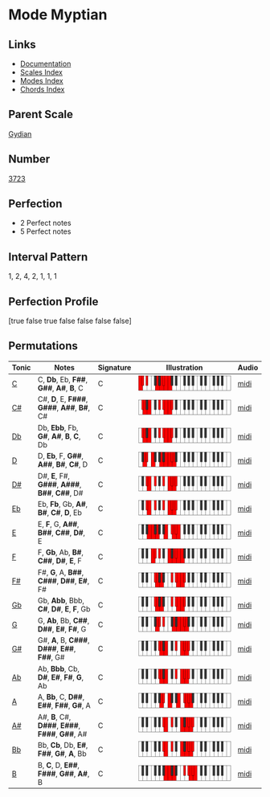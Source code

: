 # Mode Myptian

## Links

- [Documentation](index.md)
- [Scales Index](Scales.md)
- [Modes Index](Modes.md)
- [Chords Index](Chords.md)

## Parent Scale

[Gydian](ScaleGydian.md)

## Number

[3723](https://ianring.com/musictheory/scales/3723)

## Perfection

- 2 Perfect notes
- 5 Perfect notes

## Interval Pattern

1, 2, 4, 2, 1, 1, 1

## Perfection Profile

[true false true false false false false]

## Permutations

| Tonic | Notes | Signature | Illustration | Audio |
|-------|-------|-----------|--------------|-------|
| [C](ModeCNaturalMyptian.md) | C, **Db**, Eb, **F##**, **G##**, **A#**, **B**, C | C | ![CNaturalMyptian](ModeCNaturalMyptian.png) | [midi](https://github.com/edipermadi/music/blob/main/docs/ModeCNaturalMyptian.mid?raw=true) |
| [C#](ModeCSharpMyptian.md) | C#, **D**, E, **F###**, **G###**, **A##**, **B#**, C# | C | ![CSharpMyptian](ModeCSharpMyptian.png) | [midi](https://github.com/edipermadi/music/blob/main/docs/ModeCSharpMyptian.mid?raw=true) |
| [Db](ModeDFlatMyptian.md) | Db, **Ebb**, Fb, **G#**, **A#**, **B**, **C**, Db | C | ![DFlatMyptian](ModeDFlatMyptian.png) | [midi](https://github.com/edipermadi/music/blob/main/docs/ModeDFlatMyptian.mid?raw=true) |
| [D](ModeDNaturalMyptian.md) | D, **Eb**, F, **G##**, **A##**, **B#**, **C#**, D | C | ![DNaturalMyptian](ModeDNaturalMyptian.png) | [midi](https://github.com/edipermadi/music/blob/main/docs/ModeDNaturalMyptian.mid?raw=true) |
| [D#](ModeDSharpMyptian.md) | D#, **E**, F#, **G###**, **A###**, **B##**, **C##**, D# | C | ![DSharpMyptian](ModeDSharpMyptian.png) | [midi](https://github.com/edipermadi/music/blob/main/docs/ModeDSharpMyptian.mid?raw=true) |
| [Eb](ModeEFlatMyptian.md) | Eb, **Fb**, Gb, **A#**, **B#**, **C#**, **D**, Eb | C | ![EFlatMyptian](ModeEFlatMyptian.png) | [midi](https://github.com/edipermadi/music/blob/main/docs/ModeEFlatMyptian.mid?raw=true) |
| [E](ModeENaturalMyptian.md) | E, **F**, G, **A##**, **B##**, **C##**, **D#**, E | C | ![ENaturalMyptian](ModeENaturalMyptian.png) | [midi](https://github.com/edipermadi/music/blob/main/docs/ModeENaturalMyptian.mid?raw=true) |
| [F](ModeFNaturalMyptian.md) | F, **Gb**, Ab, **B#**, **C##**, **D#**, **E**, F | C | ![FNaturalMyptian](ModeFNaturalMyptian.png) | [midi](https://github.com/edipermadi/music/blob/main/docs/ModeFNaturalMyptian.mid?raw=true) |
| [F#](ModeFSharpMyptian.md) | F#, **G**, A, **B##**, **C###**, **D##**, **E#**, F# | C | ![FSharpMyptian](ModeFSharpMyptian.png) | [midi](https://github.com/edipermadi/music/blob/main/docs/ModeFSharpMyptian.mid?raw=true) |
| [Gb](ModeGFlatMyptian.md) | Gb, **Abb**, Bbb, **C#**, **D#**, **E**, **F**, Gb | C | ![GFlatMyptian](ModeGFlatMyptian.png) | [midi](https://github.com/edipermadi/music/blob/main/docs/ModeGFlatMyptian.mid?raw=true) |
| [G](ModeGNaturalMyptian.md) | G, **Ab**, Bb, **C##**, **D##**, **E#**, **F#**, G | C | ![GNaturalMyptian](ModeGNaturalMyptian.png) | [midi](https://github.com/edipermadi/music/blob/main/docs/ModeGNaturalMyptian.mid?raw=true) |
| [G#](ModeGSharpMyptian.md) | G#, **A**, B, **C###**, **D###**, **E##**, **F##**, G# | C | ![GSharpMyptian](ModeGSharpMyptian.png) | [midi](https://github.com/edipermadi/music/blob/main/docs/ModeGSharpMyptian.mid?raw=true) |
| [Ab](ModeAFlatMyptian.md) | Ab, **Bbb**, Cb, **D#**, **E#**, **F#**, **G**, Ab | C | ![AFlatMyptian](ModeAFlatMyptian.png) | [midi](https://github.com/edipermadi/music/blob/main/docs/ModeAFlatMyptian.mid?raw=true) |
| [A](ModeANaturalMyptian.md) | A, **Bb**, C, **D##**, **E##**, **F##**, **G#**, A | C | ![ANaturalMyptian](ModeANaturalMyptian.png) | [midi](https://github.com/edipermadi/music/blob/main/docs/ModeANaturalMyptian.mid?raw=true) |
| [A#](ModeASharpMyptian.md) | A#, **B**, C#, **D###**, **E###**, **F###**, **G##**, A# | C | ![ASharpMyptian](ModeASharpMyptian.png) | [midi](https://github.com/edipermadi/music/blob/main/docs/ModeASharpMyptian.mid?raw=true) |
| [Bb](ModeBFlatMyptian.md) | Bb, **Cb**, Db, **E#**, **F##**, **G#**, **A**, Bb | C | ![BFlatMyptian](ModeBFlatMyptian.png) | [midi](https://github.com/edipermadi/music/blob/main/docs/ModeBFlatMyptian.mid?raw=true) |
| [B](ModeBNaturalMyptian.md) | B, **C**, D, **E##**, **F###**, **G##**, **A#**, B | C | ![BNaturalMyptian](ModeBNaturalMyptian.png) | [midi](https://github.com/edipermadi/music/blob/main/docs/ModeBNaturalMyptian.mid?raw=true) |
